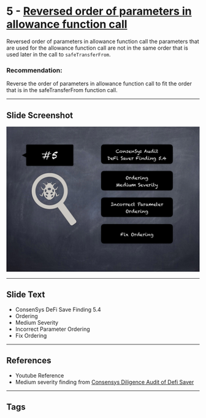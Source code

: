 
# 5 - [Reversed order of parameters in allowance function call](./Reversed%20order%20of%20parameters%20in%20allowance%20function%20call.md)

Reversed order of parameters in allowance function call the parameters that are used for the allowance function call are not in the same order that is used later in the call to `safeTransferFrom`.

### Recommendation:
Reverse the order of parameters in allowance function call to fit the order that is in the safeTransferFrom function call.
___
## Slide Screenshot
![005.png](../../images/7.%20Audit%20Findings%20101/005.png)
___
## Slide Text
- ConsenSys DeFi Save Finding 5.4
- Ordering
- Medium Severity
- Incorrect Parameter Ordering
- Fix Ordering
___
## References
- Youtube Reference
- Medium severity finding from [Consensys Diligence Audit of Defi Saver](https://consensys.net/diligence/audits/2021/03/defi-saver/#reversed-order-of-parameters-in-allowance-function-call)
___
## Tags
